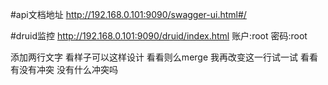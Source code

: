 #api文档地址
http://192.168.0.101:9090/swagger-ui.html#/


#druid监控
http://192.168.0.101:9090/druid/index.html
账户:root
密码:root

添加两行文字
看样子可以这样设计  看看则么merge
我再改变这一行试一试 看看有没有冲突
没有什么冲突吗
